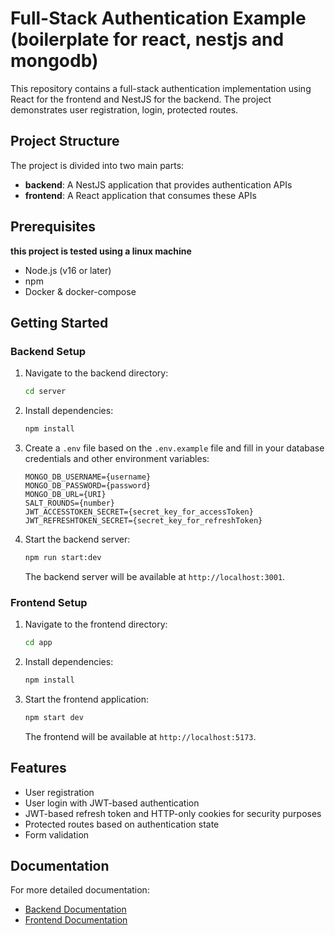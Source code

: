 # Full-Stack Authentication Example (boilerplate for react, nestjs and mongodb)

This repository contains a full-stack authentication implementation using React for the frontend and NestJS for the backend. The project demonstrates user registration, login, protected routes.

## Project Structure

The project is divided into two main parts:

- **backend**: A NestJS application that provides authentication APIs
- **frontend**: A React application that consumes these APIs

## Prerequisites

**this project is tested using a linux machine**

- Node.js (v16 or later)
- npm
- Docker & docker-compose

## Getting Started

### Backend Setup

1. Navigate to the backend directory:

   ```bash
   cd server
   ```

2. Install dependencies:

   ```bash
   npm install
   ```

3. Create a `.env` file based on the `.env.example` file and fill in your database credentials and other environment variables:

   ```
   MONGO_DB_USERNAME={username}
   MONGO_DB_PASSWORD={password}
   MONGO_DB_URL={URI}
   SALT_ROUNDS={number}
   JWT_ACCESSTOKEN_SECRET={secret_key_for_accessToken}
   JWT_REFRESHTOKEN_SECRET={secret_key_for_refreshToken}
   ```

4. Start the backend server:

   ```bash
   npm run start:dev
   ```

   The backend server will be available at `http://localhost:3001`.

### Frontend Setup

1. Navigate to the frontend directory:

   ```bash
   cd app
   ```

2. Install dependencies:

   ```bash
   npm install
   ```

3. Start the frontend application:

   ```bash
   npm start dev
   ```

   The frontend will be available at `http://localhost:5173`.

## Features

- User registration
- User login with JWT-based authentication
- JWT-based refresh token and HTTP-only cookies for security purposes
- Protected routes based on authentication state
- Form validation

## Documentation

For more detailed documentation:

- [Backend Documentation](./backend/README.md)
- [Frontend Documentation](./frontend/README.md)
